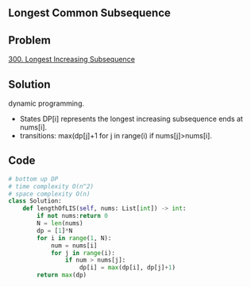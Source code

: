 ## Longest Common Subsequence

## Problem 

[300. Longest Increasing Subsequence](https://leetcode.com/problems/longest-increasing-subsequence/)

## Solution  

dynamic programming. 
- States
DP[i] represents the longest increasing subsequence ends at nums[i].
- transitions: max(dp[j]+1 for j in range(i) if nums[j]>nums[i].

## Code 

```python
# bottom up DP
# time complexity O(n^2)
# space complexity O(n)
class Solution:
    def lengthOfLIS(self, nums: List[int]) -> int:
        if not nums:return 0
        N = len(nums)
        dp = [1]*N
        for i in range(1, N):
            num = nums[i]
            for j in range(i):
                if num > nums[j]:
                    dp[i] = max(dp[i], dp[j]+1)
        return max(dp)
```
